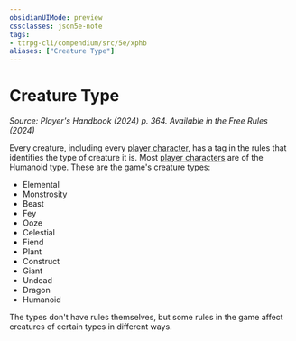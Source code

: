 ```yaml
---
obsidianUIMode: preview
cssclasses: json5e-note
tags:
- ttrpg-cli/compendium/src/5e/xphb
aliases: ["Creature Type"]
---
```

# Creature Type
*Source: Player's Handbook (2024) p. 364. Available in the Free Rules (2024)* 

Every creature, including every [player character](3-Mechanics/CLI/rules/variant-rules/player-character-xphb.md), has a tag in the rules that identifies the type of creature it is. Most [player characters](3-Mechanics/CLI/rules/variant-rules/player-character-xphb.md) are of the Humanoid type. These are the game's creature types:

- Elemental  
- Monstrosity  
- Beast  
- Fey  
- Ooze  
- Celestial  
- Fiend  
- Plant  
- Construct  
- Giant  
- Undead  
- Dragon  
- Humanoid  

The types don't have rules themselves, but some rules in the game affect creatures of certain types in different ways.